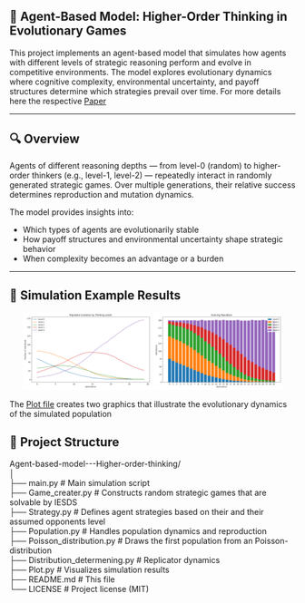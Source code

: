 ## 🧠 Agent-Based Model: Higher-Order Thinking in Evolutionary Games  
  
This project implements an agent-based model that simulates how agents with different levels of strategic reasoning perform and evolve in competitive environments. The model explores evolutionary dynamics where cognitive complexity, environmental uncertainty, and payoff structures determine which strategies prevail over time.
For more details here the respective [Paper](BachelorThesis-TimBirkert.pdf)

---   

## 🔍 Overview

Agents of different reasoning depths — from level-0 (random) to higher-order thinkers (e.g., level-1, level-2) — repeatedly interact in randomly generated strategic games. Over multiple generations, their relative success determines reproduction and mutation dynamics.

The model provides insights into:
- Which types of agents are evolutionarily stable
- How payoff structures and environmental uncertainty shape strategic behavior
- When complexity becomes an advantage or a burden

---

## 🧪 Simulation Example Results

<div align="center">
  <img src="Bilder/II Poisson 1.0, N-C, N-S0.png" alt="" width="45%" />
  <img src="Bilder/Poisson 1.0, N-C, N-S0.png" alt="Simulation 2" width="45%" />
</div>
  
The [Plot file](functions/Plot.py) creates two graphics that illustrate the evolutionary dynamics of the simulated population

## 📁 Project Structure
Agent-based-model---Higher-order-thinking/  
│  
├── main.py # Main simulation script  
├── Game_creater.py # Constructs random strategic games that are solvable by IESDS  
├── Strategy.py # Defines agent strategies based on their and their assumed opponents level  
├── Population.py # Handles population dynamics and reproduction  
├── Poisson_distribution.py # Draws the first population from an Poisson-distribution  
├── Distribution_determening.py # Replicator dynamics  
├── Plot.py # Visualizes simulation results  
├── README.md # This file  
└── LICENSE # Project license (MIT)  

